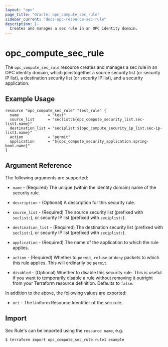 ```yaml
---
layout: "opc"
page_title: "Oracle: opc_compute_sec_rule"
sidebar_current: "docs-opc-resource-sec-rule"
description: |-
  Creates and manages a sec rule in an OPC identity domain.
---
```


# opc\_compute\_sec\_rule

The ``opc_compute_sec_rule`` resource creates and manages a sec rule in an OPC identity domain, which joinstogether a source security list (or security IP list), a destination security list (or security IP list), and a security application.

## Example Usage

```hcl
resource "opc_compute_sec_rule" "test_rule" {
  name             = "test"
  source_list      = "seclist:${opc_compute_security_list.sec-list1.name}"
  destination_list = "seciplist:${opc_compute_security_ip_list.sec-ip-list1.name}"
  action           = "permit"
  application      = "${opc_compute_security_application.spring-boot.name}"
}
```

## Argument Reference

The following arguments are supported:

* `name` - (Required) The unique (within the identity domain) name of the security rule.

* `description` - (Optional) A description for this security rule.

* `source_list` - (Required) The source security list (prefixed with `seclist:`), or security IP list (prefixed with
`seciplist:`).

 * `destination_list` - (Required) The destination security list (prefixed with `seclist:`), or security IP list (prefixed with
 `seciplist:`).

* `application` - (Required) The name of the application to which the rule applies.

* `action` - (Required) Whether to `permit`, `refuse` or `deny` packets to which this rule applies. This will ordinarily
be `permit`.

* `disabled` - (Optional) Whether to disable this security rule. This is useful if you want to temporarily disable a rule
without removing it outright from your Terraform resource definition. Defaults to `false`.

In addition to the above, the following values are exported:

* `uri` - The Uniform Resource Identifier of the sec rule.

## Import

Sec Rule's can be imported using the `resource name`, e.g.

```shell
$ terraform import opc_compute_sec_rule.rule1 example
```
